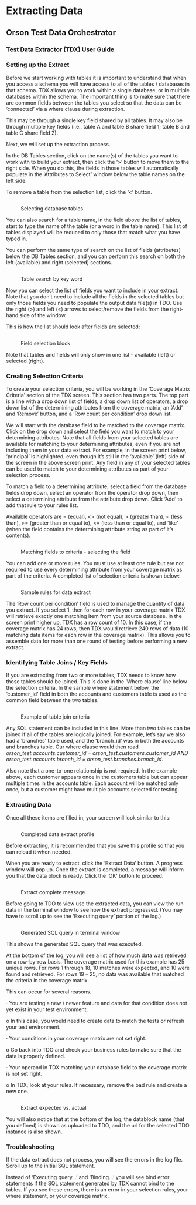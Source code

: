 # Extracting Data

## Orson Test Data Orchestrator

### Test Data Extractor (TDX) User Guide

### Setting up the Extract

Before we start working with tables it is important to understand that when you access a schema you will have access to all of the tables / databases in that schema.  TDX allows you to work within a single database, or in multiple databases within the schema.  The important thing is to make sure that there are common fields between the tables you select so that the data can be ‘connected’ via a where clause during extraction.&#x20;

&#x20;This may be through a single key field shared by all tables. It may also be through multiple key fields (i.e., table A and table B share field 1; table B and table C share field 2).

&#x20;Next, we will set up the extraction process.

&#x20;In the DB Tables section, click on the name(s) of the tables you want to work with to build your extract, then click the ‘>’ button to move them to the right side.  When you do this, the fields in those tables will automatically populate in the ‘Attributes to Select’ window below the table names on the left side.

&#x20;To remove a table from the selection list, click the ‘<’ button.&#x20;

<figure><img src="../../../../.gitbook/assets/image (47).png" alt=""><figcaption><p>Selecting database tables</p></figcaption></figure>

&#x20;You can also search for a table name, in the field above the list of tables, start to type the name of the table (or a word in the table name).  This list of tables displayed will be reduced to only those that match what you have typed in.

&#x20;You can perform the same type of search on the list of fields (attributes) below the DB Tables section, and you can perform this search on both the left (available) and right (selected) sections.

&#x20;

<figure><img src="../../../../.gitbook/assets/image (48).png" alt=""><figcaption><p>Table search by key word</p></figcaption></figure>

&#x20;Now you can select the list of fields you want to include in your extract.  Note that you don’t need to include all the fields in the selected tables but only those fields you need to populate the output data file(s) in TDO.  Use the right (>) and left (<) arrows to select/remove the fields from the right-hand side of the window.

&#x20;This is how the list should look after fields are selected:

&#x20;

<figure><img src="../../../../.gitbook/assets/image (49).png" alt=""><figcaption><p>Field selection block</p></figcaption></figure>

&#x20;Note that tables and fields will only show in one list – available (left) or selected (right).



### Creating Selection Criteria

To create your selection criteria, you will be working in the ‘Coverage Matrix Criteria’ section of the TDX screen.  This section has two parts.  The top part is a line with a drop down list of fields, a drop down list of operators, a drop down list of the determining attributes from the coverage matrix, an ‘Add’ and ‘Remove’ button, and a ‘Row count per condition’ drop down list.

&#x20;

We will start with the database field to be matched to the coverage matrix.  Click on the drop down and select the field you want to match to your determining attributes.  Note that all fields from your selected tables are available for matching to your determining attributes, even if you are not including them in your data extract.  For example, in the screen print below, ‘principal’ is highlighted, even though it’s still in the ‘available’ (left) side of the screen in the above screen print.  Any field in any of your selected tables can be used to match to your determining attributes as part of your selection process.

&#x20;

To match a field to a determining attribute, select a field from the database fields drop down, select an operator from the operator drop down, then select a determining attribute from the attribute drop down.  Click ‘Add’ to add that rule to your rules list.

&#x20;

Available operators are = (equal), <> (not equal), > (greater than), < (less than), >= (greater than or equal to), <= (less than or equal to), and ‘like’ (when the field contains the determining attribute string as part of it’s contents).

&#x20;

<figure><img src="../../../../.gitbook/assets/image (50).png" alt=""><figcaption><p>Matching fields to criteria - selecting the field</p></figcaption></figure>

&#x20;

You can add one or more rules.  You must use at least one rule but are not required to use every determining attribute from your coverage matrix as part of the criteria.  A completed list of selection criteria is shown below:

&#x20;

<figure><img src="../../../../.gitbook/assets/image (51).png" alt=""><figcaption><p>Sample rules for data extract</p></figcaption></figure>

&#x20;

The ‘Row count per condition’ field is used to manage the quantity of data you extract.  If you select 1, then for each row in your coverage matrix TDX will retrieve exactly one matching item from your source database.  In the screen print higher up, TDX has a row count of 10.  In this case, if the coverage matrix has 24 rows, then TDX would retrieve 240 rows of data (10 matching data items for each row in the coverage matrix).  This allows you to assemble data for more than one round of testing before performing a new extract.

&#x20;

### Identifying Table Joins / Key Fields

If you are extracting from two or more tables, TDX needs to know how those tables should be joined.  This is done in the ‘Where clause’ line below the selection criteria.  In the sample where statement below, the ‘customer\_id’ field in both the accounts and customers table is used as the common field between the two tables.

&#x20;

<figure><img src="../../../../.gitbook/assets/image (52).png" alt=""><figcaption><p>Example of table join criteria</p></figcaption></figure>

&#x20;

Any SQL statement can be included in this line.  More than two tables can be joined if all of the tables are logically joined.  For example, let’s say we also had a ‘branches’ table used, and the ‘branch\_id’ was in both the accounts and branches table.  Our where clause would then read _orson\_test.accounts.customer\_id = orson\_test.customers.customer\_id AND orson\_test.accounts.branch\_id = orson\_test.branches.branch\_id_.

&#x20;

Also note that a one-to-one relationship is not required.  In the example above, each customer appears once in the customers table but can appear multiple times in the accounts table.  Each account will be matched only once, but a customer might have multiple accounts selected for testing.

&#x20;

### Extracting Data

Once all these items are filled in, your screen will look similar to this:

&#x20;

<figure><img src="../../../../.gitbook/assets/image (53).png" alt=""><figcaption><p>Completed data extract profile</p></figcaption></figure>

&#x20;

Before extracting, it is recommended that you save this profile so that you can reload it when needed.

&#x20;

When you are ready to extract, click the ‘Extract Data’ button.  A progress window will pop up.  Once the extract is completed, a message will inform you that the data block is ready.  Click the ‘OK’ button to proceed.

&#x20;

<figure><img src="../../../../.gitbook/assets/image (54).png" alt=""><figcaption><p>Extract complete message</p></figcaption></figure>

&#x20;&#x20;

Before going to TDO to view use the extracted data, you can view the run data in the terminal window to see how the extract progressed.  (You may have to scroll up to see the ‘Executing query’ portion of the log.)

&#x20;

<figure><img src="../../../../.gitbook/assets/image (55).png" alt=""><figcaption><p>Generated SQL query in terminal window</p></figcaption></figure>

This shows the generated SQL query that was executed.

&#x20;At the bottom of the log, you will see a list of how much data was retrieved on a row-by-row basis.  The coverage matrix used for this example has 25 unique rows. For rows 1 through 18, 10 matches were expected, and 10 were found and retrieved.  For rows 19 – 25, no data was available that matched the criteria in the coverage matrix.

&#x20;This can occur for several reasons.&#x20;

·       You are testing a new / newer feature and data for that condition does not yet exist in your test environment.

o   In this case, you would need to create data to match the tests or refresh your test environment.

·       Your conditions in your coverage matrix are not set right.

o   Go back into TDO and check your business rules to make sure that the data is properly defined.

·       Your operand in TDX matching your database field to the coverage matrix is not set right.

o   In TDX, look at your rules.  If necessary, remove the bad rule and create a new one.

&#x20;

<figure><img src="../../../../.gitbook/assets/image (56).png" alt=""><figcaption><p>Extract expected vs. actual</p></figcaption></figure>

&#x20;

You will also notice that at the bottom of the log, the datablock name (that you defined) is shown as uploaded to TDO, and the url for the selected TDO instance is also shown.

&#x20;

### Troubleshooting

If the data extract does not process, you will see the errors in the log file.  Scroll up to the initial SQL statement.

&#x20;

Instead of ‘Executing query…’ and ‘Binding…’ you will see bind error statements if the SQL statement generated by TDX cannot bind to the tables.  If you see these errors, there is an error in your selection rules, your where statement, or your coverage matrix.&#x20;

